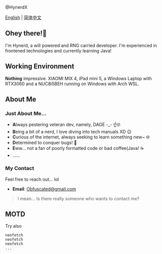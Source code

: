@HynerdX

[English](README.md) | [简体中文](自述文件.md)

## Ohey there!👋
I'm Hynerd, a will powered and RNG carried developer. I'm experienced in frontened technologies and currently learning Java!
## Working Environment
**Nothing** impressive. XIAOMI MIX 4, iPad mini 5, a Windows Laptop with RTX3060 and a NUC8i5BEH running on Windows with Arch WSL.
## About Me
### Just About Me...
  - **A**lways pestering veteran dev, namely, DAGE -_- ☝️🤓
  - **B**eing a bit of a nerd, I love diving into tech manuals XD 😉
  - **C**urious of the internet, always seeking to learn something new~ 🌐
  - **D**etermined to conquer bugs! 🐛
  - **E**ww... not a fan of poorly formatted code or bad coffee(Java! ☕️ 
  - ......
### My Contact
Feel free to reach out... lol
  - **Email**: Obfuscated@gmail.com
>I mean... Is there really someone who wants to contact me?

## MOTD
Try also
```shell
neofetch
neofetch
neofetch
...
